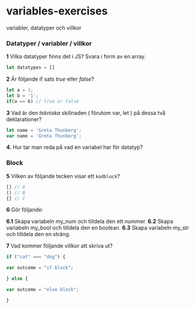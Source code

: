 # variables-exercises
variabler, datatyper och villkor

### Datatyper / variabler / villkor
**1** Vilka datatyper finns det i JS? Svara i form av en array.

```javascript
let datatypes = []
```

**2** Är följande if sats *true* eller *false*?

```javascript
let a = 1;
let b = '1';
if(a == b) // true or false
```

**3** Vad är den *tekniska* skillnaden ( förutom var, let ) på dessa två deklarationer?

```javascript
let name = 'Greta Thunberg';
var name = 'Greta Thunberg';
```

**4.** Hur tar man reda på vad en variabel har för datatyp?

### Block 

**5** Vilken av följande tecken visar ett ```kodblock```?

```javascript
[] // A 
() // B
{} // C
```

**6** Gör följande:

**6.1** Skapa variabeln my_num och tilldela den ett nummer.
**6.2** Skapa variabeln my_bool och tilldela den en boolean.
**6.3** Skapa variabeln my_str och tilldela den en sträng.

**7** Vad kommer följande villkor att skriva ut?

```javascript
if ("cat" === "dog") {

var outcome = "if block";

} else {

var outcome = "else block";

}
```
